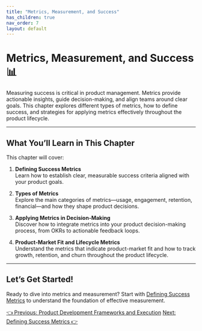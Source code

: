```yaml
---
title: "Metrics, Measurement, and Success"
has_children: true
nav_order: 7
layout: default
---
```


# Metrics, Measurement, and Success 📊

Measuring success is critical in product management. Metrics provide actionable insights, guide decision-making, and align teams around clear goals. This chapter explores different types of metrics, how to define success, and strategies for applying metrics effectively throughout the product lifecycle.

---

## What You’ll Learn in This Chapter

This chapter will cover:

1. **Defining Success Metrics**  
   Learn how to establish clear, measurable success criteria aligned with your product goals.

2. **Types of Metrics**  
   Explore the main categories of metrics—usage, engagement, retention, financial—and how they shape product decisions.

3. **Applying Metrics in Decision-Making**  
   Discover how to integrate metrics into your product decision-making process, from OKRs to actionable feedback loops.

4. **Product-Market Fit and Lifecycle Metrics**  
   Understand the metrics that indicate product-market fit and how to track growth, retention, and churn throughout the product lifecycle.

---

## Let’s Get Started!

Ready to dive into metrics and measurement? Start with [Defining Success Metrics](defining-success-metrics) to understand the foundation of effective measurement.

<div class="nav-buttons">
    <a href="../5-product-development-frameworks-and-execution" class="btn btn-secondary">👈 Previous: Product Development Frameworks and Execution</a>
    <a href="../6-metrics-measurement-and-success/defining-success-metrics" class="btn btn-primary">Next: Defining Success Metrics 👉</a>
</div>